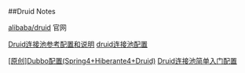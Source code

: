 ##Druid Notes

[alibaba/druid](https://github.com/alibaba/druid) 官网










[Druid连接池参考配置和说明](http://www.javacui.com/opensource/449.html)
[druid连接池配置](https://my.oschina.net/liu13430/blog/312188)

[[原创]Dubbo配置(Spring4+Hiberante4+Druid)](http://www.cnblogs.com/xiangboren/p/4250750.html)
[ Druid连接池简单入门配置](http://blog.csdn.net/pk490525/article/details/12621649)




